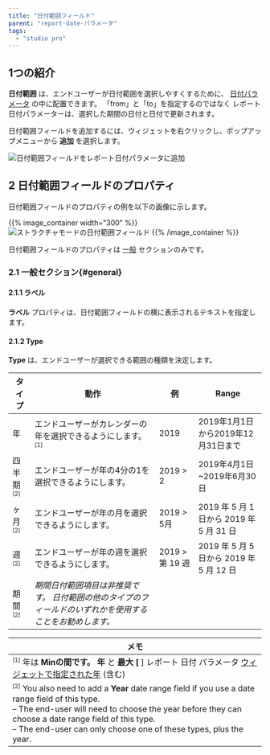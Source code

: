 ```yaml
---
title: "日付範囲フィールド"
parent: "report-date-パラメータ"
tags:
  - "studio pro"
---
```


## 1つの紹介

**日付範囲** は、エンドユーザーが日付範囲を選択しやすくするために、 [日付パラメータ](report-date-parameter) の中に配置できます。 「from」と「to」を指定するのではなく レポート日付パラメーターは、選択した期間の日付と日付で更新されます。

日付範囲フィールドを追加するには、ウィジェットを右クリックし、ポップアップメニューから **追加** を選択します。

![日付範囲フィールドをレポート日付パラメータに追加](attachments/report-widgets/add-field.png)

## 2 日付範囲フィールドのプロパティ

日付範囲フィールドのプロパティの例を以下の画像に示します。

{{% image_container width="300" %}}![ストラクチャモードの日付範囲フィールド](attachments/report-widgets/date-range-field-properties.png)
{{% /image_container %}}

日付範囲フィールドのプロパティは [一般](#general) セクションのみです。

### 2.1 一般セクション{#general}

#### 2.1.1 ラベル

**ラベル** プロパティは、日付範囲フィールドの横に表示されるテキストを指定します。

#### 2.1.2 Type

**Type** は、エンドユーザーが選択できる範囲の種類を決定します。

| タイプ                              | 動作                                                        | 例             | Range                            |
| -------------------------------- | --------------------------------------------------------- | ------------- | -------------------------------- |
| 年                                | エンドユーザーがカレンダーの年を選択できるようにします。<sup><small>[1]</small></sup> | 2019          | 2019年1月1日から2019年12月31日まで         |
| 四半期<sup><small>[2]</small></sup> | エンドユーザーが年の4分の1を選択できるようにします。                               | 2019 > 2      | 2019年4月1日~2019年6月30日             |
| ヶ月<sup><small>[2]</small></sup>  | エンドユーザーが年の月を選択できるようにします。                                  | 2019 > 5月     | 2019 年 5 月 1 日から 2019 年 5 月 31 日 |
| 週<sup><small>[2]</small></sup>   | エンドユーザーが年の週を選択できるようにします。                                  | 2019 > 第 19 週 | 2019 年 5 月 5 日から 2019 年 5 月 12 日 |
| 期間<sup><small>[2]</small></sup>  | *期間日付範囲項目は非推奨です。 日付範囲の他のタイプのフィールドのいずれかを使用することをお勧めします。*    |               |                                  |

| **メモ**                                                                                                                                                                                                                                                                                                                 |
| ---------------------------------------------------------------------------------------------------------------------------------------------------------------------------------------------------------------------------------------------------------------------------------------------------------------------- |
| <sup><small>[1]</small></sup> 年は **Minの間です。 年** と **最大 [** ] レポート 日付 パラメータ [ウィジェットで指定された年](report-date-parameter) (含む)                                                                                                                                                                                                 |
| <sup><small>[2]</small></sup> You also need to add a **Year** date range field if you use a date range field of this type.<br />– The end-user will need to choose the year before they can choose a date range field of this type.<br />– The end-user can only choose one of these types, plus the year. |
